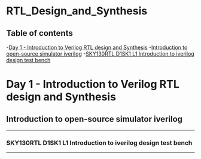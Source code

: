 # RTL_Design_and_Synthesis
## Table of contents
-[Day 1 - Introduction to Verilog RTL design and Synthesis](#Day-1---Introduction-to-Verilog-RTL-design-and-Synthesis)
 -[Introduction to open-source simulator iverilog](#Introduction-to-open-source-simulator-iverilog)
  -[SKY130RTL D1SK1 L1 Introduction to iverilog design test bench](#SKY130RTL-D1SK1-L1-Introduction-to-iverilog-design-test-bench)




# Day 1 - Introduction to Verilog RTL design and Synthesis
## Introduction to open-source simulator iverilog
---
### SKY130RTL D1SK1 L1 Introduction to iverilog design test bench
---

 
